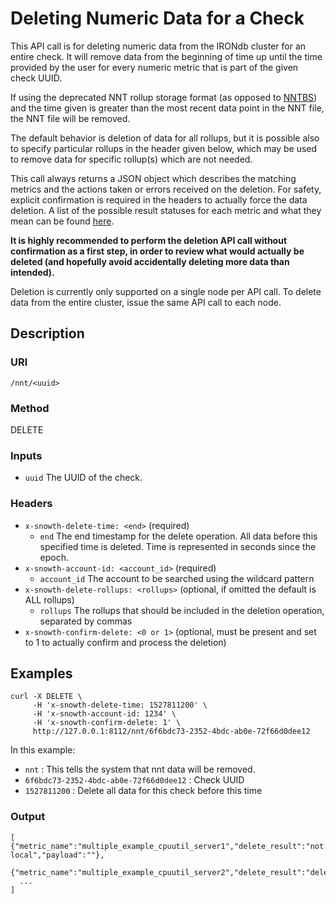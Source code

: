 # Deleting Numeric Data for a Check

This API call is for deleting numeric data from the IRONdb cluster for an entire check. It will remove data from the beginning of time up until the time provided by the user for every numeric metric that is part of
the given check UUID.

If using the deprecated NNT rollup storage format (as opposed to
[NNTBS](/configuration.md#nntbs)) and the time given is greater than the most
recent data point in the NNT file, the NNT file will be removed.

The default behavior is deletion of data for all rollups, but it is possible also to specify particular rollups in the header given below, which may be used to remove data for specific rollup(s) which are not needed.

This call always returns a JSON object which describes the matching metrics and the actions taken or errors received on the deletion.  For safety, explicit confirmation is required in the headers to actually force the data deletion.
A list of the possible result statuses for each metric and what they mean can be found [here](/data-deletion-statuses.md).

**It is highly recommended to perform the deletion API call without confirmation as a first step, in order to review what would actually be deleted (and hopefully avoid accidentally deleting more data than intended).**

Deletion is currently only supported on a single node per API call.  To delete data from the entire cluster, issue the same API call to each node.

## Description

### URI

`/nnt/<uuid>`

### Method

DELETE

### Inputs

 * `uuid` The UUID of the check.

### Headers

 * `x-snowth-delete-time: <end>` (required)
   * `end` The end timestamp for the delete operation. All data before this specified time is deleted. Time is represented in seconds since the epoch.
 * `x-snowth-account-id: <account_id>` (required)
   * `account_id` The account to be searched using the wildcard pattern
 * `x-snowth-delete-rollups: <rollups>` (optional, if omitted the default is ALL rollups)
   * `rollups` The rollups that should be included in the deletion operation, separated by commas
 * `x-snowth-confirm-delete: <0 or 1>` (optional, must be present and set to 1 to actually confirm and process the deletion)

## Examples

```
curl -X DELETE \
     -H 'x-snowth-delete-time: 1527811200' \
     -H 'x-snowth-account-id: 1234' \
     -H 'x-snowth-confirm-delete: 1' \
     http://127.0.0.1:8112/nnt/6f6bdc73-2352-4bdc-ab0e-72f66d0dee12
```

In this example:

 * `nnt` : This tells the system that nnt data will be removed.
 * `6f6bdc73-2352-4bdc-ab0e-72f66d0dee12` : Check UUID
 * `1527811200` : Delete all data for this check before this time

### Output

```
[ {"metric_name":"multiple_example_cpuutil_server1","delete_result":"not local","payload":""},
  {"metric_name":"multiple_example_cpuutil_server2","delete_result":"deleted","payload":""},
  ...
]
```
